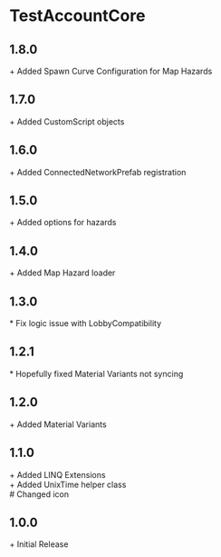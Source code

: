 # TestAccountCore

## 1.8.0

\+ Added Spawn Curve Configuration for Map Hazards<br>

## 1.7.0

\+ Added CustomScript objects<br>

## 1.6.0

\+ Added ConnectedNetworkPrefab registration<br>

## 1.5.0

\+ Added options for hazards<br>

## 1.4.0

\+ Added Map Hazard loader<br>

## 1.3.0

\* Fix logic issue with LobbyCompatibility<br>

## 1.2.1

\* Hopefully fixed Material Variants not syncing<br>

## 1.2.0

\+ Added Material Variants<br>

## 1.1.0

\+ Added LINQ Extensions<br>
\+ Added UnixTime helper class<br>
\# Changed icon<br>

## 1.0.0

\+ Initial Release<br>
